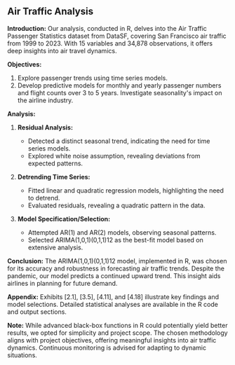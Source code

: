 ## Air Traffic Analysis

**Introduction:**
Our analysis, conducted in R, delves into the Air Traffic Passenger Statistics dataset from DataSF, covering San Francisco air traffic from 1999 to 2023. With 15 variables and 34,878 observations, it offers deep insights into air travel dynamics.

**Objectives:**
1. Explore passenger trends using time series models.
2. Develop predictive models for monthly and yearly passenger numbers and flight counts over 3 to 5 years. Investigate seasonality's impact on the airline industry.

**Analysis:**
1. **Residual Analysis:**
   - Detected a distinct seasonal trend, indicating the need for time series models.
   - Explored white noise assumption, revealing deviations from expected patterns.

2. **Detrending Time Series:**
   - Fitted linear and quadratic regression models, highlighting the need to detrend.
   - Evaluated residuals, revealing a quadratic pattern in the data.

3. **Model Specification/Selection:**
   - Attempted AR(1) and AR(2) models, observing seasonal patterns.
   - Selected ARIMA(1,0,1)(0,1,1)12 as the best-fit model based on extensive analysis.

**Conclusion:**
The ARIMA(1,0,1)(0,1,1)12 model, implemented in R, was chosen for its accuracy and robustness in forecasting air traffic trends. Despite the pandemic, our model predicts a continued upward trend. This insight aids airlines in planning for future demand.

**Appendix:**
Exhibits [2.1], [3.5], [4.11], and [4.18] illustrate key findings and model selections. Detailed statistical analyses are available in the R code and output sections.

**Note:**
While advanced black-box functions in R could potentially yield better results, we opted for simplicity and project scope. The chosen methodology aligns with project objectives, offering meaningful insights into air traffic dynamics. Continuous monitoring is advised for adapting to dynamic situations.
